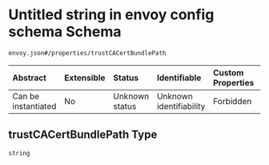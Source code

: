 # Untitled string in envoy config schema Schema

```txt
envoy.json#/properties/trustCACertBundlePath
```



| Abstract            | Extensible | Status         | Identifiable            | Custom Properties | Additional Properties | Access Restrictions | Defined In                                               |
| :------------------ | :--------- | :------------- | :---------------------- | :---------------- | :-------------------- | :------------------ | :------------------------------------------------------- |
| Can be instantiated | No         | Unknown status | Unknown identifiability | Forbidden         | Allowed               | none                | [envoy.json\*](../out/envoy.json "open original schema") |

## trustCACertBundlePath Type

`string`
